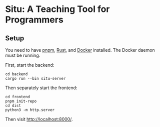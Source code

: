# Situ: A Teaching Tool for Programmers

## Setup

You need to have [pnpm](https://pnpm.io/installation), [Rust](https://www.rust-lang.org/learn/get-started), and [Docker](https://docs.docker.com/desktop/#download-and-install) installed. The Docker daemon must be running.

First, start the backend:
```
cd backend
cargo run --bin situ-server
```

Then separately start the frontend:
```
cd frontend
pnpm init-repo
cd dist
python3 -m http.server
```

Then visit <http://localhost:8000/>.

